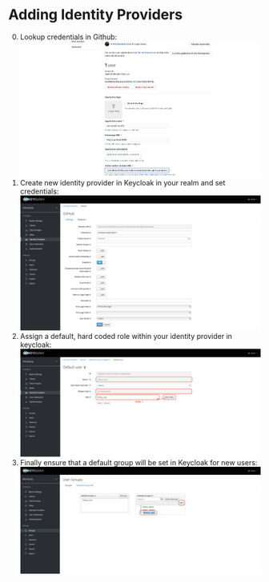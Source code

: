 # Adding Identity Providers
0. Lookup credentials in Github:<br/>
![](./img/identity-provider/01-github-client.png)
0. Create new identity provider in Keycloak in your realm and set credentials:<br/>
![](./img/identity-provider/02-keycloak-identity-provider.png)
0. Assign a default, hard coded role within your identity provider in keycloak:<br/>
![](./img/identity-provider/03-keycloak-identity-provider-default-role-mapper.png)
0. Finally ensure that a default group will be set in Keycloak for new users:<br/>
![](./img/identity-provider/04-keycloak-identity-provider-default-group.png)

